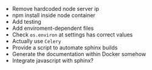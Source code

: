 * Remove hardcoded node server ip
* npm install inside node container
* Add testing
* Add enviroment-dependent files
* Check `os.environ` at settings has correct values
* Actually use `Celery`
* Provide a script to automate sphinx builds
* Generate the documentation within Docker somehow
* Integrate javascript with sphinx?
